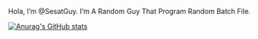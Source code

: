 Hola, I’m @SesatGuy. I’m A Random Guy That Program Random Batch File.



[![Anurag's GitHub stats](https://github-readme-stats.vercel.app/api?username=SesatGuy)](https://github.com/anuraghazra/github-readme-stats)

<!---
SesatGuy/SesatGuy is a ✨ special ✨ repository because its `README.md` (this file) appears on your GitHub profile.
You can click the Preview link to take a look at your changes.
--->

